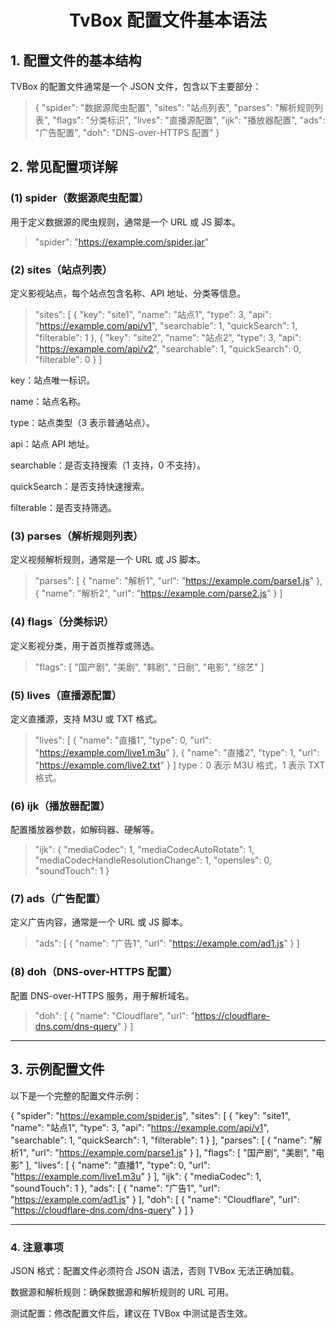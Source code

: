 
<h1 align="center">TvBox 配置文件基本语法</h1>



## 1. 配置文件的基本结构
TVBox 的配置文件通常是一个 JSON 文件，包含以下主要部分：

>{
  "spider": "数据源爬虫配置",
  "sites": "站点列表",
  "parses": "解析规则列表",
  "flags": "分类标识",
  "lives": "直播源配置",
  "ijk": "播放器配置",
  "ads": "广告配置",
  "doh": "DNS-over-HTTPS 配置"
}

## 2. 常见配置项详解
### (1) spider（数据源爬虫配置）
用于定义数据源的爬虫规则，通常是一个 URL 或 JS 脚本。

> "spider": "https://example.com/spider.jar"

### (2) sites（站点列表）
定义影视站点，每个站点包含名称、API 地址、分类等信息。

>"sites": [
  {
    "key": "site1",
    "name": "站点1",
    "type": 3,
    "api": "https://example.com/api/v1",
    "searchable": 1,
    "quickSearch": 1,
    "filterable": 1
  },
  {
    "key": "site2",
    "name": "站点2",
    "type": 3,
    "api": "https://example.com/api/v2",
    "searchable": 1,
    "quickSearch": 0,
    "filterable": 0
  }
]


key：站点唯一标识。

name：站点名称。

type：站点类型（3 表示普通站点）。

api：站点 API 地址。

searchable：是否支持搜索（1 支持，0 不支持）。

quickSearch：是否支持快速搜索。

filterable：是否支持筛选。

### (3) parses（解析规则列表）
定义视频解析规则，通常是一个 URL 或 JS 脚本。

>"parses": [
  {
    "name": "解析1",
    "url": "https://example.com/parse1.js"
  },
  {
    "name": "解析2",
    "url": "https://example.com/parse2.js"
  }
]

### (4) flags（分类标识）
定义影视分类，用于首页推荐或筛选。

>"flags": [
  "国产剧",
  "美剧",
  "韩剧",
  "日剧",
  "电影",
  "综艺"
]

### (5) lives（直播源配置）
定义直播源，支持 M3U 或 TXT 格式。

>"lives": [
  {
    "name": "直播1",
    "type": 0,
    "url": "https://example.com/live1.m3u"
  },
  {
    "name": "直播2",
    "type": 1,
    "url": "https://example.com/live2.txt"
  }
]
type：0 表示 M3U 格式，1 表示 TXT 格式。

### (6) ijk（播放器配置）
配置播放器参数，如解码器、硬解等。

>"ijk": {
  "mediaCodec": 1,
  "mediaCodecAutoRotate": 1,
  "mediaCodecHandleResolutionChange": 1,
  "opensles": 0,
  "soundTouch": 1
}

### (7) ads（广告配置）
定义广告内容，通常是一个 URL 或 JS 脚本。

>"ads": [
  {
    "name": "广告1",
    "url": "https://example.com/ad1.js"
  }
]

### (8) doh（DNS-over-HTTPS 配置）
配置 DNS-over-HTTPS 服务，用于解析域名。

>"doh": [
  {
    "name": "Cloudflare",
    "url": "https://cloudflare-dns.com/dns-query"
  }
]

--- 

## 3. 示例配置文件
以下是一个完整的配置文件示例：

{
  "spider": "https://example.com/spider.js",
  "sites": [
    {
      "key": "site1",
      "name": "站点1",
      "type": 3,
      "api": "https://example.com/api/v1",
      "searchable": 1,
      "quickSearch": 1,
      "filterable": 1
    }
  ],
  "parses": [
    {
      "name": "解析1",
      "url": "https://example.com/parse1.js"
    }
  ],
  "flags": [
    "国产剧",
    "美剧",
    "电影"
  ],
  "lives": [
    {
      "name": "直播1",
      "type": 0,
      "url": "https://example.com/live1.m3u"
    }
  ],
  "ijk": {
    "mediaCodec": 1,
    "soundTouch": 1
  },
  "ads": [
    {
      "name": "广告1",
      "url": "https://example.com/ad1.js"
    }
  ],
  "doh": [
    {
      "name": "Cloudflare",
      "url": "https://cloudflare-dns.com/dns-query"
    }
  ]
}

--- 

### 4. 注意事项
JSON 格式：配置文件必须符合 JSON 语法，否则 TVBox 无法正确加载。

数据源和解析规则：确保数据源和解析规则的 URL 可用。

测试配置：修改配置文件后，建议在 TVBox 中测试是否生效。